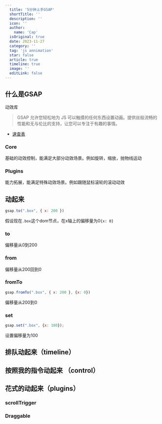 ```yaml
---
  title: '5分钟上手GSAP'
  shortTitle: ''
  description: ''
  icon: ''
  author:
    name: 'Cap'
  isOriginal: true
  date: 2023-11-27
  category: ''
  tag: 'js annimation'
  star: false
  article: true
  timeline: true
  image: ''
  editLink: false
---
```


## 什么是GSAP

动效库

> GSAP 允许您轻松地为 JS 可以触摸的任何东西设置动画。提供丝般流畅的性能和无与伦比的支持，让您可以专注于有趣的事情。

- [速查表](https://gsap.com/community/cheatsheet/)

### Core

基础的动效控制，能满足大部分动效场景。例如旋转，缩放，抛物线运动

### Plugins

能力拓展，能满足特殊动效场景。例如跟随鼠标滚轮的滚动动效

## 动起来

```js
gsap.to(".box", { x: 200 })
```

假设现在`.box`这个dom节点，在x轴上的偏移量为0`{x: 0}`

### to

偏移量从0到200

### from

偏移量从200回到0

### fromTo

```js
gsap.fromTo(".box", { x: 200 }, {x: 0})
```

偏移量从200到0

### set

```js
gsap.set(".box", {x: 100});
```

设置偏移量为100

## 排队动起来（timeline）

## 按照我的指令动起来 （control）

## 花式的动起来（plugins）

### scrollTrigger

### Draggable
